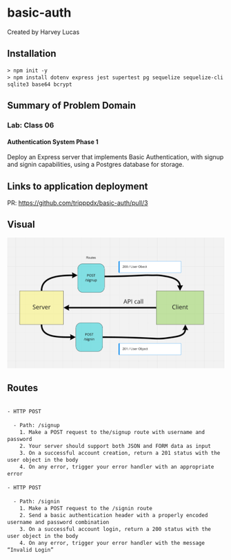 # basic-auth

Created by Harvey Lucas

## Installation

```plaintext
> npm init -y
> npm install dotenv express jest supertest pg sequelize sequelize-cli sqlite3 base64 bcrypt
```

## Summary of Problem Domain

### Lab: Class 06

#### Authentication System Phase 1

Deploy an Express server that implements Basic Authentication, with signup and signin capabilities, using a Postgres database for storage.

## Links to application deployment

PR: https://github.com/tripppdx/basic-auth/pull/3

## Visual

![Basic Auth](./public/basic-auth.png)

## Routes

```plaintext

- HTTP POST

  - Path: /signup
    1. Make a POST request to the/signup route with username and password
    2. Your server should support both JSON and FORM data as input
    3. On a successful account creation, return a 201 status with the user object in the body
    4. On any error, trigger your error handler with an appropriate error

- HTTP POST

  - Path: /signin
    1. Make a POST request to the /signin route
    2. Send a basic authentication header with a properly encoded username and password combination
    3. On a successful account login, return a 200 status with the user object in the body
    4. On any error, trigger your error handler with the message “Invalid Login”

```
